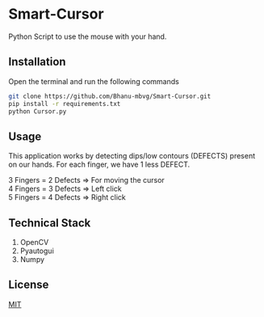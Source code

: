 # Smart-Cursor

Python Script to use the mouse with your hand.

## Installation

Open the terminal and run the following commands

```bash
git clone https://github.com/Bhanu-mbvg/Smart-Cursor.git
pip install -r requirements.txt
python Cursor.py

```

## Usage
This application works by detecting dips/low contours (DEFECTS) present on our hands. For each finger, we have 1 less DEFECT.

3 Fingers = 2 Defects => For moving the cursor  
4 Fingers = 3 Defects => Left click  
5 Fingers = 4 Defects => Right click

## Technical Stack  

1. OpenCV
2. Pyautogui
3. Numpy

## License
[MIT](https://choosealicense.com/licenses/mit/)
